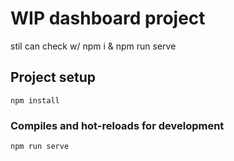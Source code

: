 # WIP dashboard project


stil can check w/ npm i & npm run serve

## Project setup
```
npm install
```

### Compiles and hot-reloads for development
```
npm run serve
```

